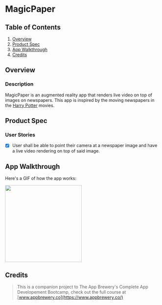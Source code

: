 # MagicPaper

## Table of Contents
1. [Overview](#Overview)
2. [Product Spec](#Product-Spec)
3. [App Walkthrough](#App-Walkthrough)
4. [Credits](#Credits)

## Overview
### Description

MagicPaper is an augmented reality app that renders live video on top of images on newspapers. This app is inspired by the moving newspapers in the [Harry Potter](https://en.wikipedia.org/wiki/Harry_Potter) movies.

## Product Spec
### User Stories

- [X] User shall be able to point their camera at a newspaper image and have a live video rendering on top of said image.

## App Walkthrough

Here's a GIF of how the app works:

<img src="ADD_GIF_LINK" width=250><br>

## Credits

>This is a companion project to The App Brewery's Complete App Developement Bootcamp, check out the full course at [www.appbrewery.co](https://www.appbrewery.co/)

